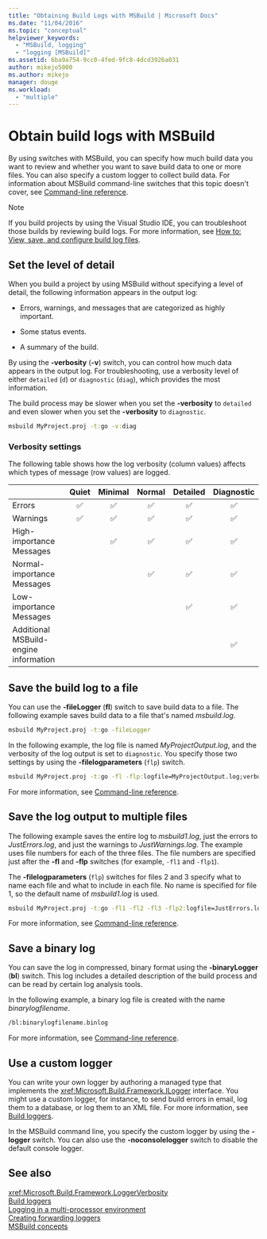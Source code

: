 ```yaml
---
title: "Obtaining Build Logs with MSBuild | Microsoft Docs"
ms.date: "11/04/2016"
ms.topic: "conceptual"
helpviewer_keywords: 
  - "MSBuild, logging"
  - "logging [MSBuild]"
ms.assetid: 6ba9a754-9cc0-4fed-9fc8-4dcd3926a031
author: mikejo5000
ms.author: mikejo
manager: douge
ms.workload: 
  - "multiple"
---
```

# Obtain build logs with MSBuild

By using switches with MSBuild, you can specify how much build data you want to review and whether you want to save build data to one or more files. You can also specify a custom logger to collect build data. For information about MSBuild command-line switches that this topic doesn't cover, see [Command-line reference](../msbuild/msbuild-command-line-reference.md).  
  
> [!NOTE]
> If you build projects by using the Visual Studio IDE, you can troubleshoot those builds by reviewing build logs. For more information, see [How to: View, save, and configure build log files](../ide/how-to-view-save-and-configure-build-log-files.md).
  
## Set the level of detail  

 When you build a project by using MSBuild without specifying a level of detail, the following information appears in the output log:  
  
- Errors, warnings, and messages that are categorized as highly important.  
  
- Some status events.  
  
- A summary of the build.  

By using the **-verbosity** (**-v**) switch, you can control how much data appears in the output log. For troubleshooting, use a verbosity level of either `detailed` (`d`) or `diagnostic` (`diag`), which provides the most information.  

The build process may be slower when you set the **-verbosity** to `detailed` and even slower when you set the **-verbosity** to `diagnostic`.  

```cmd
msbuild MyProject.proj -t:go -v:diag  
```  

### Verbosity settings

The following table shows how the log verbosity (column values) affects which types of message (row values) are logged.

|                                       | Quiet | Minimal | Normal | Detailed | Diagnostic |
|---------------------------------------|:-----:|:-------:|:------:|:--------:|:----------:|
| Errors                                |   ✅   |    ✅    |    ✅   |     ✅    |      ✅     |
| Warnings                              |   ✅   |    ✅    |    ✅   |     ✅    |      ✅     |
| High-importance Messages              |       |    ✅    |    ✅   |     ✅    |      ✅     |
| Normal-importance  Messages           |       |         |    ✅   |     ✅    |      ✅     |
| Low-importance  Messages              |       |         |        |     ✅    |      ✅     |
| Additional MSBuild-engine information |       |         |        |          |      ✅     |

## Save the build log to a file  

You can use the **-fileLogger** (**fl**) switch to save build data to a file. The following example saves build data to a file that's named *msbuild.log*.  

```cmd  
msbuild MyProject.proj -t:go -fileLogger  
```  

 In the following example, the log file is named *MyProjectOutput.log*, and the verbosity of the log output is set to `diagnostic`. You specify those two settings by using the **-filelogparameters** (`flp`) switch.  

```cmd  
msbuild MyProject.proj -t:go -fl -flp:logfile=MyProjectOutput.log;verbosity=diagnostic  
```  

 For more information, see [Command-line reference](../msbuild/msbuild-command-line-reference.md).  
  
## Save the log output to multiple files  

 The following example saves the entire log to *msbuild1.log*, just the errors to *JustErrors.log*, and just the warnings to *JustWarnings.log*. The example uses file numbers for each of the three files. The file numbers are specified just after the **-fl** and **-flp** switches (for example, `-fl1` and `-flp1`).  
  
 The **-filelogparameters** (`flp`) switches for files 2 and 3 specify what to name each file and what to include in each file. No name is specified for file 1, so the default name of *msbuild1.log* is used.  

```cmd  
msbuild MyProject.proj -t:go -fl1 -fl2 -fl3 -flp2:logfile=JustErrors.log;errorsonly -flp3:logfile=JustWarnings.log;warningsonly  
```  

 For more information, see [Command-line reference](../msbuild/msbuild-command-line-reference.md).  

## Save a binary log

You can save the log in compressed, binary format using the **-binaryLogger** (**bl**) switch. This log includes a detailed description of the build process and can be read by certain log analysis tools.

In the following example, a binary log file is created with the name *binarylogfilename*.

```cmd  
/bl:binarylogfilename.binlog
``` 

For more information, see [Command-line reference](../msbuild/msbuild-command-line-reference.md).  

## Use a custom logger  

 You can write your own logger by authoring a managed type that implements the <xref:Microsoft.Build.Framework.ILogger> interface. You might use a custom logger, for instance, to send build errors in email, log them to a database, or log them to an XML file. For more information, see [Build loggers](../msbuild/build-loggers.md).  
  
 In the MSBuild command line, you specify the custom logger by using the **-logger** switch. You can also use the **-noconsolelogger** switch to disable the default console logger.  
  
## See also  

 <xref:Microsoft.Build.Framework.LoggerVerbosity>   
 [Build loggers](../msbuild/build-loggers.md)   
 [Logging in a multi-processor environment](../msbuild/logging-in-a-multi-processor-environment.md)   
 [Creating forwarding loggers](../msbuild/creating-forwarding-loggers.md)   
 [MSBuild concepts](../msbuild/msbuild-concepts.md)
